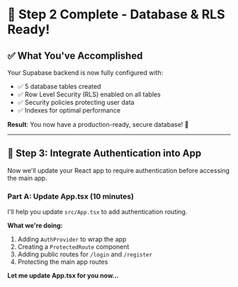 # 🎉 Step 2 Complete - Database & RLS Ready!

## ✅ What You've Accomplished

Your Supabase backend is now fully configured with:
- ✅ 5 database tables created
- ✅ Row Level Security (RLS) enabled on all tables
- ✅ Security policies protecting user data
- ✅ Indexes for optimal performance

**Result**: You now have a production-ready, secure database! 🚀

---

## 🔄 Step 3: Integrate Authentication into App

Now we'll update your React app to require authentication before accessing the main app.

### Part A: Update App.tsx (10 minutes)

I'll help you update `src/App.tsx` to add authentication routing.

**What we're doing:**
1. Adding `AuthProvider` to wrap the app
2. Creating a `ProtectedRoute` component
3. Adding public routes for `/login` and `/register`
4. Protecting the main app routes

**Let me update App.tsx for you now...**
